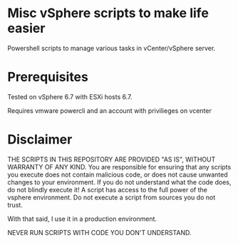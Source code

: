# Misc vSphere scripts to make life easier

Powershell scripts to manage various tasks in vCenter/vSphere server. 

# Prerequisites

Tested on vSphere 6.7 with ESXi hosts 6.7.

Requires vmware powercli and an account with privilieges on vcenter


 # Disclaimer
 
THE SCRIPTS IN THIS REPOSITORY ARE PROVIDED "AS IS", WITHOUT WARRANTY OF ANY KIND. You are responsible for ensuring that any scripts you execute does not contain malicious code, or does not cause unwanted changes to your environment. If you do not understand what the code does, do not blindly execute it! A script has access to the full power of the vsphere environment. Do not execute a script from sources you do not trust.
 
 With that said, I use it in a production environment. 
 
 NEVER RUN SCRIPTS WITH CODE YOU DON\'T UNDERSTAND.

